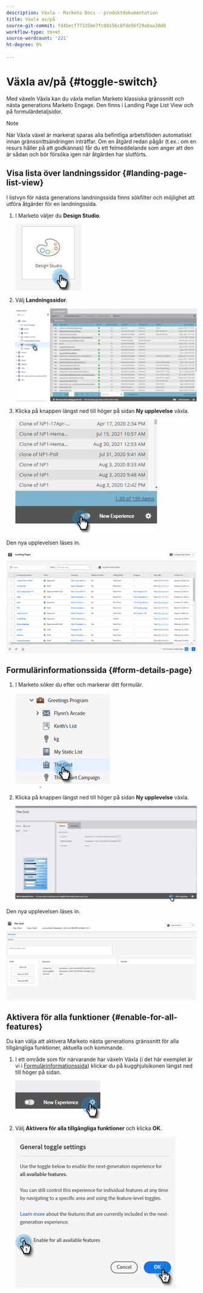 ```yaml
---
description: Växla - Marketo Docs - produktdokumentation
title: Växla av/på
source-git-commit: fd4becf77135be7fc80156c8fde56f29a0aa38d0
workflow-type: tm+mt
source-wordcount: '221'
ht-degree: 0%

---
```


# Växla av/på {#toggle-switch}

Med växeln Växla kan du växla mellan Marketo klassiska gränssnitt och nästa generations Marketo Engage. Den finns i Landing Page List View och på formulärdetaljsidor.

>[!NOTE]
>
>När Växla växel är markerat sparas alla befintliga arbetsflöden automatiskt innan gränssnittsändringen inträffar. Om en åtgärd redan pågår (t.ex.: om en resurs håller på att godkännas) får du ett felmeddelande som anger att den är sådan och bör försöka igen när åtgärden har slutförts.

## Visa lista över landningssidor {#landing-page-list-view}

I listvyn för nästa generations landningssida finns sökfilter och möjlighet att utföra åtgärder för en landningssida.

1. I Marketo väljer du **Design Studio**.

   ![](assets/toggle-switch-1.png)

1. Välj **Landningssidor**.

   ![](assets/toggle-switch-2.png)

1. Klicka på knappen längst ned till höger på sidan **Ny upplevelse** växla.

   ![](assets/toggle-switch-3.png)

Den nya upplevelsen läses in.

![](assets/toggle-switch-4.png)

## Formulärinformationssida {#form-details-page}

1. I Marketo söker du efter och markerar ditt formulär.

   ![](assets/toggle-switch-5.png)

1. Klicka på knappen längst ned till höger på sidan **Ny upplevelse** växla.

   ![](assets/toggle-switch-6.png)

Den nya upplevelsen läses in.

![](assets/toggle-switch-7.png)

## Aktivera för alla funktioner {#enable-for-all-features}

Du kan välja att aktivera Marketo nästa generations gränssnitt för alla tillgängliga funktioner, aktuella och kommande.

1. I ett område som för närvarande har växeln Växla (i det här exemplet är vi i [Formulärinformationssida](#form-details-page)) klickar du på kugghjulsikonen längst ned till höger på sidan.

   ![](assets/toggle-switch-8.png)

1. Välj **Aktivera för alla tillgängliga funktioner** och klicka **OK**.

   ![](assets/toggle-switch-9.png)
